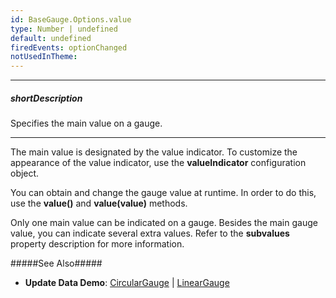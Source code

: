 ```yaml
---
id: BaseGauge.Options.value
type: Number | undefined
default: undefined
firedEvents: optionChanged
notUsedInTheme: 
---
```

---
##### shortDescription
Specifies the main value on a gauge.

---
The main value is designated by the value indicator. To customize the appearance of the value indicator, use the **valueIndicator** configuration object.

You can obtain and change the gauge value at runtime. In order to do this, use the **value()** and **value(value)** methods.

Only one main value can be indicated on a gauge. Besides the main gauge value, you can indicate several extra values. Refer to the **subvalues** property description for more information.

#####See Also#####
- **Update Data Demo**: [CircularGauge](https://js.devexpress.com/Demos/WidgetsGallery/Demo/Gauges/UpdateCircularGaugeDataAtRuntime) | [LinearGauge](https://js.devexpress.com/Demos/WidgetsGallery/Demo/Gauges/UpdateLinearGaugeDataAtRuntime)